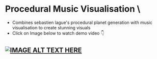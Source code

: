 # Procedural Music Visualisation \
- Combines sebastien lague's procedural planet generation with music visualisation to create stunning visuals
- Click on Image below to watch demo video 👇
## [![IMAGE ALT TEXT HERE](https://img.youtube.com/vi/DWNN5HCaRFQ/0.jpg)](https://www.youtube.com/watch?v=DWNN5HCaRFQ)
